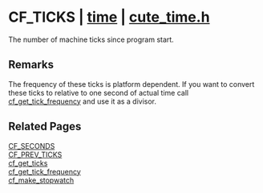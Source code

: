 # CF_TICKS | [time](https://github.com/RandyGaul/cute_framework/blob/master/docs/time/README.md) | [cute_time.h](https://github.com/RandyGaul/cute_framework/blob/master/include/cute_time.h)

The number of machine ticks since program start.

## Remarks

The frequency of these ticks is platform dependent. If you want to convert these ticks to relative to one second of actual time
call [cf_get_tick_frequency](https://github.com/RandyGaul/cute_framework/blob/master/docs/time/cf_get_tick_frequency.md) and use it as a divisor.

## Related Pages

[CF_SECONDS](https://github.com/RandyGaul/cute_framework/blob/master/docs/time/cf_seconds.md)  
[CF_PREV_TICKS](https://github.com/RandyGaul/cute_framework/blob/master/docs/time/cf_prev_ticks.md)  
[cf_get_ticks](https://github.com/RandyGaul/cute_framework/blob/master/docs/time/cf_get_ticks.md)  
[cf_get_tick_frequency](https://github.com/RandyGaul/cute_framework/blob/master/docs/time/cf_get_tick_frequency.md)  
[cf_make_stopwatch](https://github.com/RandyGaul/cute_framework/blob/master/docs/time/cf_make_stopwatch.md)  

